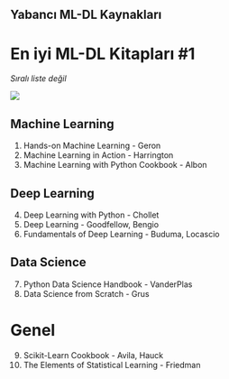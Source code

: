 ## Yabancı ML-DL Kaynakları

# En iyi ML-DL Kitapları #1
*Sıralı liste değil*

![](https://pbs.twimg.com/media/EYtnoFlWkAQdIwG?format=jpg&name=small)

## Machine Learning
1. Hands-on Machine Learning - Geron
2. Machine Learning in Action - Harrington
3. Machine Learning with Python Cookbook - Albon

## Deep Learning
4. Deep Learning with Python - Chollet
5. Deep Learning - Goodfellow, Bengio
6. Fundamentals of Deep Learning - Buduma, Locascio

## Data Science
7. Python Data Science Handbook - VanderPlas
8. Data Science from Scratch - Grus

# Genel
9. Scikit-Learn Cookbook - Avila, Hauck
10. The Elements of  Statistical Learning - Friedman
